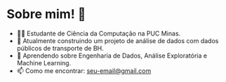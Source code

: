 # Sobre mim! 👋

- 👨‍💻 Estudante de Ciência da Computação na PUC Minas.
- 🔭 Atualmente construindo um projeto de análise de dados com dados públicos de transporte de BH.
- 🌱 Aprendendo sobre Engenharia de Dados, Análise Exploratória e Machine Learning.
- 📫 Como me encontrar: [seu-email@gmail.com](mailto:seu-email@gmail.com)
